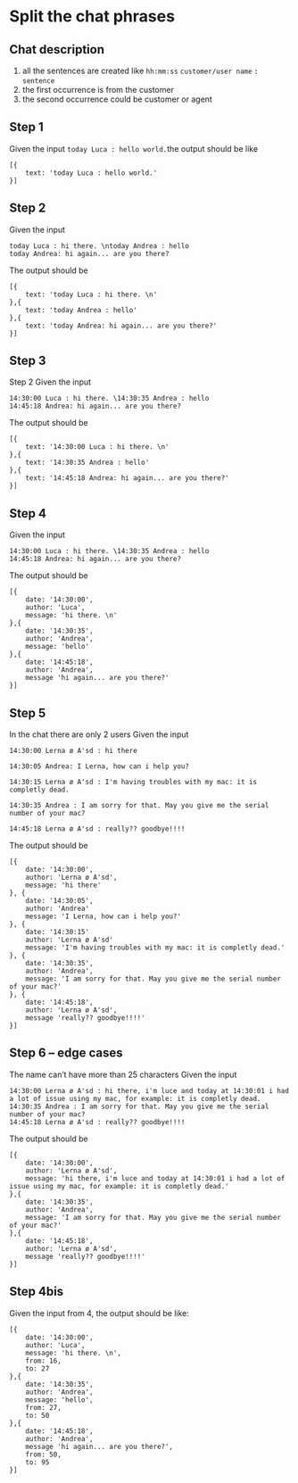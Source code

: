 # Split the chat phrases

## Chat description
1. all the sentences are created like `hh:mm:ss`  `customer/user name`  `:`  `sentence`
2. the first occurrence is from the customer
3. the second occurrence could be customer or agent

## Step 1
Given the input `today Luca : hello world.`the output should be like
```
[{
	text: 'today Luca : hello world.'
}]
```

## Step 2
Given the input
```
today Luca : hi there. \ntoday Andrea : hello
today Andrea: hi again... are you there? 
```
The output should be
```
[{
	text: 'today Luca : hi there. \n'
},{
	text: 'today Andrea : hello'
},{
	text: 'today Andrea: hi again... are you there?'
}]
```

## Step 3
 Step 2
Given the input
```
14:30:00 Luca : hi there. \14:30:35 Andrea : hello
14:45:18 Andrea: hi again... are you there? 
```
The output should be
```
[{
	text: '14:30:00 Luca : hi there. \n'
},{
	text: '14:30:35 Andrea : hello'
},{
	text: '14:45:18 Andrea: hi again... are you there?'
}]
```

## Step 4
Given the input
```
14:30:00 Luca : hi there. \14:30:35 Andrea : hello
14:45:18 Andrea: hi again... are you there? 
```
The output should be
```
[{
	date: '14:30:00',
	author: 'Luca',
	message: 'hi there. \n'
},{
	date: '14:30:35',
	author: 'Andrea',
	message: 'hello'
},{
	date: '14:45:18',
	author: 'Andrea',
	message 'hi again... are you there?'
}]
```

## Step 5
In the chat there are only 2 users
Given the input
```
14:30:00 Lerna ø A'sd : hi there

14:30:05 Andrea: I Lerna, how can i help you?

14:30:15 Lerna ø A'sd : I'm having troubles with my mac: it is completly dead.

14:30:35 Andrea : I am sorry for that. May you give me the serial number of your mac?

14:45:18 Lerna ø A'sd : really?? goodbye!!!!
```
The output should be
```
[{
	date: '14:30:00',
	author: 'Lerna ø A'sd',
	message: 'hi there'
}, {
	date: '14:30:05',
	author: 'Andrea'
	message: 'I Lerna, how can i help you?'
}, {
	date: '14:30:15'
	author: 'Lerna ø A'sd'
	message: 'I'm having troubles with my mac: it is completly dead.'
}, {
	date: '14:30:35',
	author: 'Andrea',
	message: 'I am sorry for that. May you give me the serial number of your mac?'
}, {
	date: '14:45:18',
	author: 'Lerna ø A'sd',
	message 'really?? goodbye!!!!'
}]
```


## Step 6 – edge cases
The name can’t have more than 25 characters
Given the input
```
14:30:00 Lerna ø A'sd : hi there, i'm luce and today at 14:30:01 i had a lot of issue using my mac, for example: it is completly dead. 14:30:35 Andrea : I am sorry for that. May you give me the serial number of your mac?
14:45:18 Lerna ø A'sd : really?? goodbye!!!!
```
The output should be
```
[{
	date: '14:30:00',
	author: 'Lerna ø A'sd',
	message: 'hi there, i'm luce and today at 14:30:01 i had a lot of issue using my mac, for example: it is completly dead.'
},{
	date: '14:30:35',
	author: 'Andrea',
	message: 'I am sorry for that. May you give me the serial number of your mac?'
},{
	date: '14:45:18',
	author: 'Lerna ø A'sd',
	message 'really?? goodbye!!!!'
}]
```

## Step 4bis
Given the input from 4, the output should be like:
```
[{
	date: '14:30:00',
	author: 'Luca',
	message: 'hi there. \n',
	from: 16,
	to: 27
},{
	date: '14:30:35',
	author: 'Andrea',
	message: 'hello',
	from: 27,
	to: 50
},{
	date: '14:45:18',
	author: 'Andrea',
	message 'hi again... are you there?',
	from: 50,
	to: 95
}]
```


